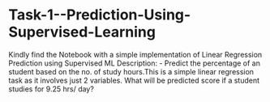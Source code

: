# Task-1--Prediction-Using-Supervised-Learning

Kindly find the Notebook with a simple implementation of Linear Regression Prediction using Supervised ML Description: - Predict the percentage of an student based on the no. of study hours.This is a simple linear regression task as it involves just 2 variables. What will be predicted score if a student studies for 9.25 hrs/ day?
